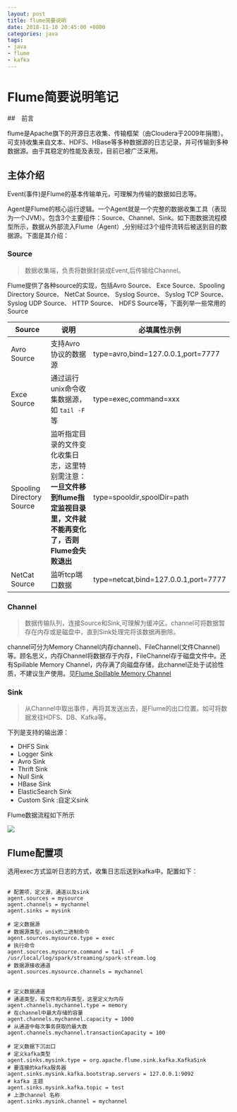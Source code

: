 ```yaml
---
layout: post
title: flume简要说明
date: 2018-11-18 20:45:00 +0800
categories: java
tags:
- java
- flume
- kafka
---
```



# Flume简要说明笔记

##　前言

flume是Apache旗下的开源日志收集、传输框架（由Cloudera于2009年捐赠）。可支持收集来自文本、HDFS、HBase等多种数据源的日志记录，并可传输到多种数据源。由于其稳定的性能及表现，目前已被广泛采用。


## 主体介绍

Event(事件)是Flume的基本传输单元，可理解为传输的数据如日志等。

Agent是Flume的核心运行逻辑。一个Agent就是一个完整的数据收集工具（表现为一个JVM）。包含3个主要组件：Source、Channel、Sink。如下图数据流程模型所示，数据从外部流入Flume（Agent）,分别经过3个组件流转后被送到目的数据源。下面是其介绍：

### Source

> 数据收集端，负责将数据封装成Event,后传输给Channel。

Flume提供了各种source的实现，包括Avro Source、 Exce Source、Spooling Directory Source、 NetCat Source、 Syslog Source、 Syslog TCP Source、Syslog UDP Source、 HTTP Source、 HDFS Source等，下面列举一些常用的Source


| Source                    | 说明                                                                                                                          | 必填属性示例                         |
| ------------------------- | ----------------------------------------------------------------------------------------------------------------------------- | ------------------------------------ |
| Avro Source               | 支持Avro协议的数据源                                                                                                          | type=avro,bind=127.0.0.1,port=7777   |
| Exce Source               | 通过运行unix命令收集数据源，如 `tail -F`等                                                                                    | type=exec,command=xxx                |
| Spooling Directory Source | 监听指定目录的文件变化收集日志，这里特别需注意： **一旦文件移到flume指定监视目录里，文件就不能再变化了，否则Flume会失败退出** | type=spooldir,spoolDir=path          |
| NetCat Source             | 监听tcp端口数据                                                                                                               | type=netcat,bind=127.0.0.1,port=7777 |




### Channel

> 数据传输队列，连接Source和Sink,可理解为缓冲区。channel可将数据暂存在内存或是磁盘中，直到Sink处理完将该数据再删除。

channel可分为Memory Channel(内存channel)、FileChannel(文件Channel)等。顾名思义，内存Channel将数据存于内存，FileChannel存于磁盘文件中。还有Spillable Memory Channel，内存满了向磁盘存储，此channel正处于试验性质，不建议生产使用。见[Flume Spillable Memory Channel](http://flume.apache.org/FlumeUserGuide.html#spillable-memory-channel)


### Sink 

> 从Channel中取出事件，再将其发送出去，是Flume的出口位置。如可将数据发往HDFS、DB、Kafka等。


下列是支持的输出源：

- DHFS Sink
- Logger Sink
- Avro Sink
- Thrift Sink
- Null Sink
- HBase Sink
- ElasticSearch Sink
- Custom Sink :自定义sink


Flume数据流程如下所示

![](https://img-blog.csdnimg.cn/20181118202757248.png?x-oss-process=image/watermark,type_ZmFuZ3poZW5naGVpdGk,shadow_10,text_aHR0cHM6Ly9ibG9nLmNzZG4ubmV0L3d0aGZlbmc=,size_16,color_FFFFFF,t_70)






## Flume配置项


选用exec方式监听日志的方式，收集日志后送到kafka中。配置如下：


```log

# 配置项，定义源，通道以及sink
agent.sources = mysource
agent.channels = mychannel
agent.sinks = mysink

# 定义数据源
# 数据源类型，unix的二进制命令
agent.sources.mysource.type = exec
# 执行命令
agent.sources.mysource.command = tail -F  /usr/local/log/spark/streaming/spark-stream.log
# 数据源接收通道
agent.sources.mysource.channels = mychannel


# 定义数据通道
# 通道类型，有文件和内存类型，这里定义为内存
agent.channels.mychannel.type = memory
# 在channel中最大存储的容量
agent.channels.mychannel.capacity = 1000
# 从通道中每次事务获取的最大数
agent.channels.mychannel.transactionCapacity = 100

# 定义数据下沉出口
# 定义kafka类型
agent.sinks.mysink.type = org.apache.flume.sink.kafka.KafkaSink
# 要连接的kafka服务器
agent.sinks.mysink.kafka.bootstrap.servers = 127.0.0.1:9092
# kafka 主题
agent.sinks.mysink.kafka.topic = test
# 上游channel 名称
agent.sinks.mysink.channel = mychannel


```






